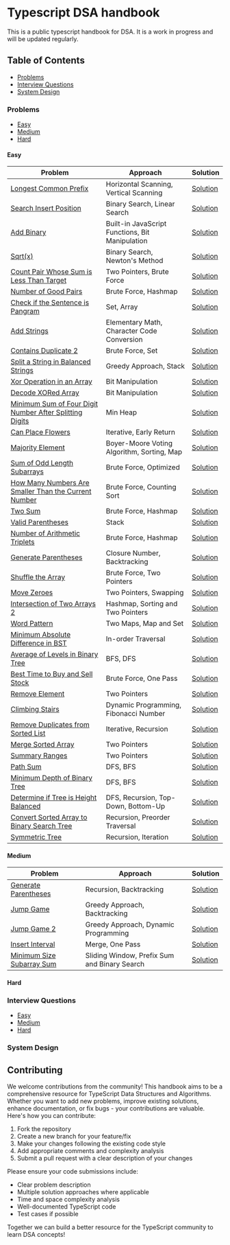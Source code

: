# Typescript DSA handbook

This is a public typescript handbook for DSA. It is a work in progress and will be updated regularly.

## Table of Contents

- [Problems](#problems)
- [Interview Questions](#interview-questions)
- [System Design](#system-design)

### Problems

- [Easy](#easy)
- [Medium](#medium)
- [Hard](#hard)

#### Easy

| Problem                                                                                                                          | Approach                                        | Solution                                                                                   |
| -------------------------------------------------------------------------------------------------------------------------------- | ----------------------------------------------- | ------------------------------------------------------------------------------------------ |
| [Longest Common Prefix](problems/easy/longest-common-prefix)                                                                     | Horizontal Scanning, Vertical Scanning          | [Solution](problems/easy/longest-common-prefix/index.md)                                   |
| [Search Insert Position](problems/easy/search-insert-position)                                                                   | Binary Search, Linear Search                    | [Solution](problems/easy/search-insert-position/index.md)                                  |
| [Add Binary](problems/easy/add-binary)                                                                                           | Built-in JavaScript Functions, Bit Manipulation | [Solution](problems/easy/add-binary/index.md)                                              |
| [Sqrt(x)](problems/easy/sqrt-x)                                                                                                  | Binary Search, Newton's Method                  | [Solution](problems/easy/sqrt-x/index.md)                                                  |
| [Count Pair Whose Sum is Less Than Target](problems/easy/count-pair-whose-sum-is-less-than-target)                               | Two Pointers, Brute Force                       | [Solution](problems/easy/count-pair-whose-sum-is-less-than-target/index.md)                |
| [Number of Good Pairs](problems/easy/number-of-good-pairs)                                                                       | Brute Force, Hashmap                            | [Solution](problems/easy/number-of-good-pairs/index.md)                                    |
| [Check if the Sentence is Pangram](problems/easy/check-if-the-sentence-is-pangram)                                               | Set, Array                                      | [Solution](problems/easy/check-if-the-sentence-is-pangram/index.md)                        |
| [Add Strings](problems/easy/add-string)                                                                                          | Elementary Math, Character Code Conversion      | [Solution](problems/easy/add-string/index.md)                                              |
| [Contains Duplicate 2](problems/easy/contains-duplicate-2)                                                                       | Brute Force, Set                                | [Solution](problems/easy/contains-duplicate-2/index.md)                                    |
| [Split a String in Balanced Strings](problems/easy/split-a-string-in-balanced-strings)                                           | Greedy Approach, Stack                          | [Solution](problems/easy/split-a-string-in-balanced-strings/index.md)                      |
| [Xor Operation in an Array](problems/easy/xor-operation-in-an-array)                                                             | Bit Manipulation                                | [Solution](problems/easy/xor-operation-in-an-array/index.md)                               |
| [Decode XORed Array](problems/easy/decode-xor-in-an-array)                                                                       | Bit Manipulation                                | [Solution](problems/easy/decode-xor-in-an-array/index.md)                                  |
| [Minimum Sum of Four Digit Number After Splitting Digits](problems/easy/minimum-sum-of-four-digit-number-after-splitting-digits) | Min Heap                                        | [Solution](problems/easy/minimum-sum-of-four-digit-number-after-splitting-digits/index.md) |
| [Can Place Flowers](problems/easy/can-place-flowers)                                                                             | Iterative, Early Return                         | [Solution](problems/easy/can-place-flowers/index.md)                                       |
| [Majority Element](problems/easy/majority-element)                                                                               | Boyer-Moore Voting Algorithm, Sorting, Map      | [Solution](problems/easy/majority-element/index.md)                                        |
| [Sum of Odd Length Subarrays](problems/easy/sum-of-odd-length-subarrays)                                                         | Brute Force, Optimized                          | [Solution](problems/easy/sum-of-odd-length-subarrays/index.md)                             |
| [How Many Numbers Are Smaller Than the Current Number](problems/easy/how-many-numbers-are-smaller-than-the-current-number)       | Brute Force, Counting Sort                      | [Solution](problems/easy/how-many-numbers-are-smaller-than-the-current-number/index.md)    |
| [Two Sum](problems/easy/two-sum)                                                                                                 | Brute Force, Hashmap                            | [Solution](problems/easy/two-sum/index.md)                                                 |
| [Valid Parentheses](problems/easy/valid-parentheses)                                                                             | Stack                                           | [Solution](problems/easy/valid-parentheses/index.md)                                       |
| [Number of Arithmetic Triplets](problems/easy/number-of-arithmetic-triplets)                                                     | Brute Force, Hashmap                            | [Solution](problems/easy/number-of-arithmetic-triplets/index.md)                           |
| [Generate Parentheses](problems/easy/generate-parentheses)                                                                       | Closure Number, Backtracking                    | [Solution](problems/easy/generate-parentheses/index.md)                                    |
| [Shuffle the Array](problems/easy/shuffle-array)                                                                                 | Brute Force, Two Pointers                       | [Solution](problems/easy/shuffle-array/index.md)                                           |
| [Move Zeroes](problems/easy/move-zeros)                                                                                          | Two Pointers, Swapping                          | [Solution](problems/easy/move-zeros/index.md)                                              |
| [Intersection of Two Arrays 2](problems/easy/insersection-of-two-arrays-2)                                                       | Hashmap, Sorting and Two Pointers               | [Solution](problems/easy/insersection-of-two-arrays-2/index.md)                            |
| [Word Pattern](problems/easy/word-pattern)                                                                                       | Two Maps, Map and Set                           | [Solution](problems/easy/word-pattern/index.md)                                            |
| [Minimum Absolute Difference in BST](problems/easy/minimum-absolute-difference-bst)                                              | In-order Traversal                              | [Solution](problems/easy/minimum-absolute-difference-bst/index.md)                         |
| [Average of Levels in Binary Tree](problems/easy/average-of-levels-in-binary-tree)                                               | BFS, DFS                                        | [Solution](problems/easy/average-of-levels-in-binary-tree/index.md)                        |
| [Best Time to Buy and Sell Stock](problems/easy/best-time-to-buy-and-sell-stock)                                                 | Brute Force, One Pass                           | [Solution](problems/easy/best-time-to-buy-and-sell-stock/index.md)                         |
| [Remove Element](problems/easy/remove-element)                                                                                   | Two Pointers                                    | [Solution](problems/easy/remove-element/index.md)                                          |
| [Climbing Stairs](problems/easy/climbing-stairs)                                                                                 | Dynamic Programming, Fibonacci Number           | [Solution](problems/easy/climbing-stairs/index.md)                                         |
| [Remove Duplicates from Sorted List](problems/easy/remove-duplicates-from-sorted-list)                                           | Iterative, Recursion                            | [Solution](problems/easy/remove-duplicates-from-sorted-list/index.md)                      |
| [Merge Sorted Array](problems/easy/merge-sorted-array)                                                                           | Two Pointers                                    | [Solution](problems/easy/merge-sorted-array/index.md)                                      |
| [Summary Ranges](problems/easy/summary-ranges)                                                                                   | Two Pointers                                    | [Solution](problems/easy/summary-ranges/index.md)                                          |
| [Path Sum](problems/easy/path-sum)                                                                                               | DFS, BFS                                        | [Solution](problems/easy/path-sum/index.md)                                                |
| [Minimum Depth of Binary Tree](problems/easy/minimum-depth-of-binary-tree)                                                       | DFS, BFS                                        | [Solution](problems/easy/minimum-depth-of-binary-tree/index.md)                            |
| [Determine if Tree is Height Balanced](problems/easy/determine-height-balanced)                                                  | DFS, Recursion, Top-Down, Bottom-Up             | [Solution](problems/easy/determine-height-balanced/index.md)                               |
| [Convert Sorted Array to Binary Search Tree](problems/easy/convert-sorted-array-to-binary-search-tree)                           | Recursion, Preorder Traversal                   | [Solution](problems/easy/convert-sorted-array-to-binary-search-tree/index.md)              |
| [Symmetric Tree](problems/easy/symmetric-tree)                                                                                   | Recursion, Iteration                            | [Solution](problems/easy/symmetric-tree/index.md)                                          |

#### Medium

| Problem                                                                | Approach                                     | Solution                                                       |
| ---------------------------------------------------------------------- | -------------------------------------------- | -------------------------------------------------------------- |
| [Generate Parentheses](problems/medium/generate-parentheses)           | Recursion, Backtracking                      | [Solution](problems/medium/generate-parentheses/index.md)      |
| [Jump Game](problems/medium/jump-game)                                 | Greedy Approach, Backtracking                | [Solution](problems/medium/jump-game/index.md)                 |
| [Jump Game 2](problems/medium/jump-game-2)                             | Greedy Approach, Dynamic Programming         | [Solution](problems/medium/jump-game-2/index.md)               |
| [Insert Interval](problems/medium/insert-interval)                     | Merge, One Pass                              | [Solution](problems/medium/insert-interval/index.ts)           |
| [Minimum Size Subarray Sum](problems/medium/minimum-size-subarray-sum) | Sliding Window, Prefix Sum and Binary Search | [Solution](problems/medium/minimum-size-subarray-sum/index.md) |

#### Hard

### Interview Questions

- [Easy](#easy)
- [Medium](#medium)
- [Hard](#hard)

### System Design

## Contributing

We welcome contributions from the community! This handbook aims to be a comprehensive resource for TypeScript Data Structures and Algorithms. Whether you want to add new problems, improve existing solutions, enhance documentation, or fix bugs - your contributions are valuable. Here's how you can contribute:

1. Fork the repository
2. Create a new branch for your feature/fix
3. Make your changes following the existing code style
4. Add appropriate comments and complexity analysis
5. Submit a pull request with a clear description of your changes

Please ensure your code submissions include:

- Clear problem description
- Multiple solution approaches where applicable
- Time and space complexity analysis
- Well-documented TypeScript code
- Test cases if possible

Together we can build a better resource for the TypeScript community to learn DSA concepts!
